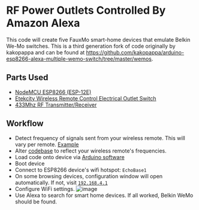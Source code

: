# RF Power Outlets Controlled By Amazon Alexa

This code will create five FauxMo smart-home devices that emulate Belkin We-Mo switches. This is a third generation fork of code originally by kakopappa and can be found at  https://github.com/kakopappa/arduino-esp8266-alexa-multiple-wemo-switch/tree/master/wemos.

## Parts Used

* [NodeMCU ESP8266 (ESP-12E)](https://www.amazon.com/HiLetgo-Version-NodeMCU-Internet-Development/dp/B010O1G1ES/ref=sr_1_3?ie=UTF8&qid=1484281926&sr=8-3&keywords=esp8266)
* [Etekcity Wireless Remote Control Electrical Outlet Switch](https://www.amazon.com/Etekcity-Wireless-Electrical-Household-Appliances/dp/B00DQELHBS/ref=sr_1_3?ie=UTF8&qid=1484282201&sr=8-3&keywords=Etekcity)
* [433Mhz RF Transmitter/Receiver](https://www.amazon.com/UCEC-XY-MK-5V-Transmitter-Receiver-Raspberry/dp/B017AYH5G0/ref=sr_1_2?ie=UTF8&qid=1484282236&sr=8-2&keywords=433mhz+rf+transmitter+and+receiver)

## Workflow

- Detect frequency of signals sent from your wireless remote. This will vary per remote. [Example](https://www.princetronics.com/how-to-read-433-mhz-codes-w-arduino-433-mhz-receiver/)
- Alter [codebase](https://github.com/alukach/Amazon-Alexa-RF-Outlets-Integration/blob/631d47781fa11780adb4bf20f0367c76cae697ff/wemos.ino#L62-L70) to reflect your wireless remote's frequencies.
- Load code onto device via [Arduino software](https://www.arduino.cc/en/Main/Software)
- Boot device
- Connect to ESP8266 device's wifi hotspot: `EchoBase1`
- On some browsing devices, configuration window will open automatically. If not, visit [`192.168.4.1`](192.168.4.1)
- Configure WiFi settings.
  ![image](https://user-images.githubusercontent.com/897290/33226629-aad409ae-d14f-11e7-87b7-044701467710.png)
- Use Alexa to search for smart home devices. If all worked, Belkin WeMo should be found.
